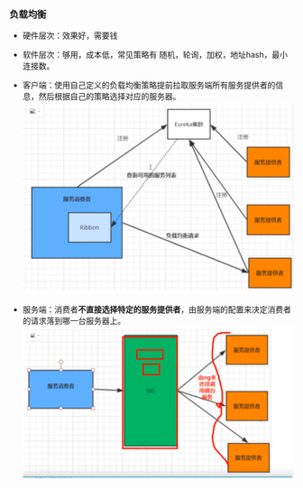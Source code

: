 ### 负载均衡
- 硬件层次：效果好，需要钱
- 软件层次：够用，成本低，常见策略有 随机，轮询，加权，地址hash，最小连接数。
- 客户端：使用自己定义的负载均衡策略提前拉取服务端所有服务提供者的信息，然后根据自己的策略选择对应的服务器。
![客户端](images/客户端负载均衡.png)


- 服务端：消费者**不直接选择特定的服务提供者**，由服务端的配置来决定消费者的请求落到哪一台服务器上。
![服务端](images/服务端负载均衡.png)
